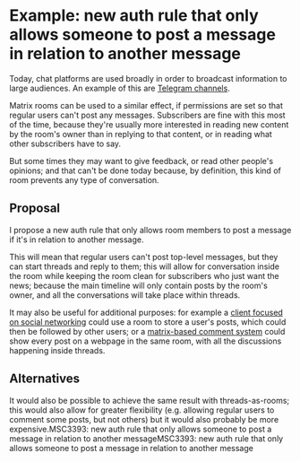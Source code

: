 # Example: new auth rule that only allows someone to post a message in relation to another message

Today, chat platforms are used broadly in order to broadcast information to large audiences. An example of this are [Telegram channels](https://telegram.org/tour/channels/).

Matrix rooms can be used to a similar effect, if permissions are set so that regular users can't post any messages. Subscribers are fine with this most of the time, because they're usually more interested in reading new content by the room's owner than in replying to that content, or in reading what other subscribers have to say.

But some times they may want to give feedback, or read other people's opinions; and that can't be done today because, by definition, this kind of room prevents any type of conversation.

## Proposal

I propose a new auth rule that only allows room members to post a message if it's in relation to another message.

This will mean that regular users can't post top-level messages, but they can start threads and reply to them; this will allow for conversation inside the room while keeping the room clean for subscribers who just want the news; because the main timeline will only contain posts by the room's owner, and all the conversations will take place within threads.

It may also be useful for additional purposes: for example a [client focused on social networking](https://matrix.org/blog/2020/12/18/introducing-cerulean) could use a room to store a user's posts, which could then be followed by other users; or a [matrix-based comment system](https://cactus.chat/) could show every post on a webpage in the same room, with all the discussions happening inside threads.

## Alternatives

It would also be possible to achieve the same result with threads-as-rooms; this would also allow for greater flexibility (e.g. allowing regular users to comment some posts, but not others) but it would also probably be more expensive.MSC3393: new auth rule that only allows someone to post a message in relation to another messageMSC3393: new auth rule that only allows someone to post a message in relation to another message
